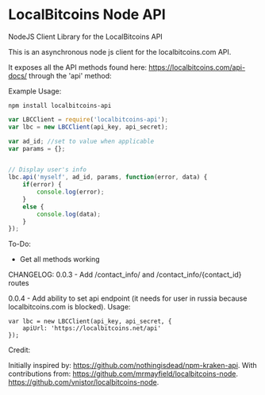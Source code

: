 LocalBitcoins Node API
===========

NodeJS Client Library for the LocalBitcoins API

This is an asynchronous node js client for the localbitcoins.com API.

It exposes all the API methods found here: https://localbitcoins.com/api-docs/ through the 'api' method:

Example Usage:

`npm install localbitcoins-api`

```javascript
var LBCClient = require('localbitcoins-api');
var lbc = new LBCClient(api_key, api_secret);

var ad_id; //set to value when applicable
var params = {};


// Display user's info
lbc.api('myself', ad_id, params, function(error, data) {
    if(error) {
        console.log(error);
    }
    else {
        console.log(data);
    }
});

```

To-Do:
- Get all methods working

CHANGELOG:
0.0.3 - Add /contact_info/ and /contact_info/{contact_id} routes

0.0.4 - Add ability to set api endpoint (it needs for user in russia because localbitcoins.com is blocked). Usage:
```
var lbc = new LBCClient(api_key, api_secret, {
    apiUrl: 'https://localbitcoins.net/api'
});
```

Credit:

Initially inspired by:
https://github.com/nothingisdead/npm-kraken-api.
With contributions from:
https://github.com/mrmayfield/localbitcoins-node.
https://github.com/vnistor/localbitcoins-node.
